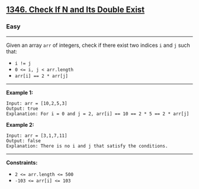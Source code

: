 <h2><a href="https://leetcode.com/problems/check-if-n-and-its-double-exist/description/">1346. Check If N and Its Double Exist</a></h2><h3>Easy</h3><hr>

Given an array `arr` of integers, check if there exist two indices `i` and `j` such that:

-  `i != j`
- `0 <= i, j < arr.length`
- `arr[i] == 2 * arr[j]`

<hr/>

**Example 1:**

```
Input: arr = [10,2,5,3]
Output: true
Explanation: For i = 0 and j = 2, arr[i] == 10 == 2 * 5 == 2 * arr[j]
```

**Example 2:**

```
Input: arr = [3,1,7,11]
Output: false
Explanation: There is no i and j that satisfy the conditions.
```

<hr/>

**Constraints:**

- `2 <= arr.length <= 500`
- `-103 <= arr[i] <= 103`
